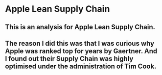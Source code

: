 # Apple Lean Supply Chain

## This is an analysis for Apple Lean Supply Chain.

## The reason I did this was that I was curious why Apple was ranked top for years by Gaertner. And I found out their Supply Chain was highly optimised under the administration of Tim Cook.
